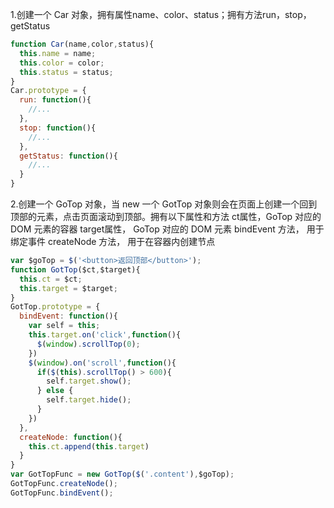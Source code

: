 1.创建一个 Car 对象，拥有属性name、color、status；拥有方法run，stop，getStatus
```js
function Car(name,color,status){
  this.name = name;
  this.color = color;
  this.status = status;
}
Car.prototype = {
  run: function(){
    //...
  },
  stop: function(){
    //...
  },
  getStatus: function(){
    //...
  }
}
```
2.创建一个 GoTop 对象，当 new 一个 GotTop 对象则会在页面上创建一个回到顶部的元素，点击页面滚动到顶部。拥有以下属性和方法
 ct属性，GoTop 对应的 DOM 元素的容器
 target属性， GoTop 对应的 DOM 元素
 bindEvent 方法， 用于绑定事件
 createNode 方法， 用于在容器内创建节点
 ```js
 var $goTop = $('<button>返回顶部</button>');
 function GotTop($ct,$target){
   this.ct = $ct;
   this.target = $target;
 }
 GotTop.prototype = {
   bindEvent: function(){
     var self = this;
     this.target.on('click',function(){
       $(window).scrollTop(0);
     })
     $(window).on('scroll',function(){
       if($(this).scrollTop() > 600){
         self.target.show();
       } else {
         self.target.hide();
       }
     })
   },
   createNode: function(){
     this.ct.append(this.target)
   }
 }
 var GotTopFunc = new GotTop($('.content'),$goTop);
 GotTopFunc.createNode();
 GotTopFunc.bindEvent();
 ```
